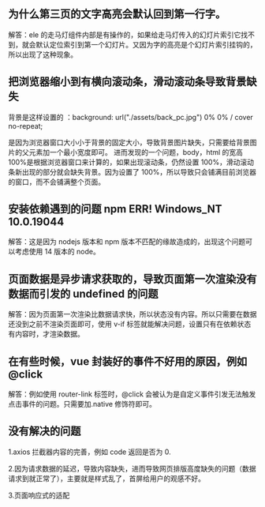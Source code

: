## 为什么第三页的文字高亮会默认回到第一行字。

解答：ele 的走马灯组件内部是有操作的，如果给走马灯传入的幻灯片索引它找不到，就会默认定位索引到第一个幻灯片。又因为字的高亮是个幻灯片索引挂钩的，所以出现了这种现象。

## 把浏览器缩小到有横向滚动条，滑动滚动条导致背景缺失

背景是这样设置的 ：background: url("./assets/back_pc.jpg") 0% 0% / cover no-repeat;

是因为浏览器窗口大小小于背景的固定大小，导致背景图片缺失，只需要给背景图片的父元素加一个最小宽度即可。
进而发现的一个问题，body，html 的宽高 100%是根据浏览器窗口来计算的，如果出现滚动条，仍然设置 100%，滑动滚动条新出现的部分就会缺失背景。因为设置了 100%，所以导致只会铺满目前浏览器的窗口，而不会铺满整个页面。

## 安装依赖遇到的问题 npm ERR! Windows_NT 10.0.19044

解答：这是因为 nodejs 版本和 npm 版本不匹配的缘故造成的，出现这个问题可以考虑使用 14 版本的 node。

## 页面数据是异步请求获取的，导致页面第一次渲染没有数据而引发的 undefined 的问题

解答：因为页面第一次渲染比数据请求快，所以状态没有内容。所以只需要在数据还没到之前不渲染页面即可，使用 v-if 标签就能解决问题，设置只有在依赖状态有内容时，才渲染数据。

## 在有些时候，vue 封装好的事件不好用的原因，例如@click

解答：例如使用 router-link 标签时，@click 会被认为是自定义事件引发无法触发点击事件的问题。只需要加.native 修饰符即可。

## 没有解决的问题

1.axios 拦截器内容的完善，例如 code 返回是否为 0.

2.因为请求数据的延迟，导致内容缺失，进而导致网页排版高度缺失的问题（数据请求到就正常了），主要就是样式乱了，首屏给用户的观感不好。

3.页面响应式的适配
